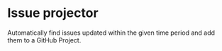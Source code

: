 # Issue projector

Automatically find issues updated within the given time period and add them to 
a GitHub Project.
